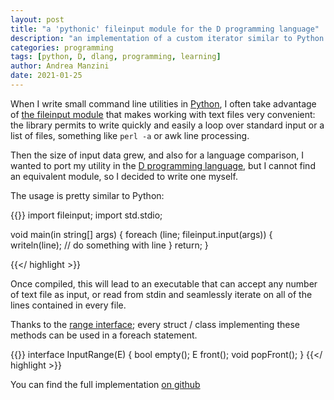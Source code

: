```yaml
---
layout: post
title: "a 'pythonic' fileinput module for the D programming language"
description: "an implementation of a custom iterator similar to Python's fileinput"
categories: programming
tags: [python, D, dlang, programming, learning]
author: Andrea Manzini
date: 2021-01-25
---
```



When I write small command line utilities in [Python](https://www.python.org/), I often take advantage of [the fileinput module](https://docs.python.org/3/library/fileinput.html) that makes working with text files very convenient: the library permits to write quickly and easily a loop over standard input or a list of files, something like ```perl -a``` or awk line processing.

Then the size of input data grew, and also for a language comparison, I wanted to port my utility in the [D programming language](https://dlang.org/), but I cannot find an equivalent module, so I decided to write one myself.

The usage is pretty similar to Python:

{{<highlight dlang >}}
import fileinput;
import std.stdio;

void main(in string[] args)
{
    foreach (line; fileinput.input(args))
    {
        writeln(line); // do something with line
    }
    return;
}

{{</ highlight >}}

Once compiled, this will lead to an executable that can accept any number of text file as input, or read from stdin and seamlessly iterate on all of the lines contained in every file.

Thanks to the [range interface](https://tour.dlang.org/tour/en/basics/ranges); every struct / class implementing these methods can be used in a foreach statement.

{{<highlight dlang >}}
interface InputRange(E)
{
        bool empty();
        E front();
        void popFront();
}
{{</ highlight >}}

You can find the full implementation [on github](https://github.com/ilmanzo/fileinput-d/blob/main/source/fileinput.d)